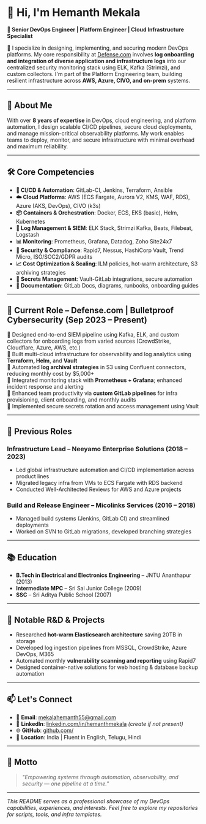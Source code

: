 # 👋 Hi, I'm Hemanth Mekala

**🚀 Senior DevOps Engineer | Platform Engineer | Cloud Infrastructure Specialist**

🔧 I specialize in designing, implementing, and securing modern DevOps platforms. My core responsibility at [Defense.com](https://defense.com) involves **log onboarding and integration of diverse application and infrastructure logs** into our centralized security monitoring stack using ELK, Kafka (Strimzi), and custom collectors. I'm part of the Platform Engineering team, building resilient infrastructure across **AWS, Azure, CIVO, and on-prem** systems.

---

## 🧩 About Me

With over **8 years of expertise** in DevOps, cloud engineering, and platform automation, I design scalable CI/CD pipelines, secure cloud deployments, and manage mission-critical observability platforms. My work enables teams to deploy, monitor, and secure infrastructure with minimal overhead and maximum reliability.

---

## 🛠️ Core Competencies

- **🔁 CI/CD & Automation**: GitLab-CI, Jenkins, Terraform, Ansible  
- **☁️ Cloud Platforms**: AWS (ECS Fargate, Aurora V2, KMS, WAF, RDS), Azure (AKS, DevOps), CIVO (k3s)  
- **📦 Containers & Orchestration**: Docker, ECS, EKS (basic), Helm, Kubernetes  
- **📡 Log Management & SIEM**: ELK Stack, Strimzi Kafka, Beats, Filebeat, Logstash  
- **📊 Monitoring**: Prometheus, Grafana, Datadog, Zoho Site24x7  
- **🔐 Security & Compliance**: Rapid7, Nessus, HashiCorp Vault, Trend Micro, ISO/SOC2/GDPR audits  
- **📈 Cost Optimization & Scaling**: ILM policies, hot-warm architecture, S3 archiving strategies  
- **🔐 Secrets Management**: Vault-GitLab integrations, secure automation  
- **📁 Documentation**: GitLab Docs, diagrams, runbooks, onboarding guides  

---

## 💼 Current Role – **Defense.com | Bulletproof Cybersecurity** (Sep 2023 – Present)

🔹 Designed end-to-end SIEM pipeline using Kafka, ELK, and custom collectors for onboarding logs from varied sources (CrowdStrike, Cloudflare, Azure, AWS, etc.)  
🔹 Built multi-cloud infrastructure for observability and log analytics using **Terraform, Helm**, and **Vault**  
🔹 Automated **log archival strategies** in S3 using Confluent connectors, reducing monthly cost by $5,000+  
🔹 Integrated monitoring stack with **Prometheus + Grafana**; enhanced incident response and alerting  
🔹 Enhanced team productivity via **custom GitLab pipelines** for infra provisioning, client onboarding, and monthly audits  
🔹 Implemented secure secrets rotation and access management using Vault  

---

## 🏢 Previous Roles

### **Infrastructure Lead – Neeyamo Enterprise Solutions (2018 – 2023)**  
- Led global infrastructure automation and CI/CD implementation across product lines  
- Migrated legacy infra from VMs to ECS Fargate with RDS backend  
- Conducted Well-Architected Reviews for AWS and Azure projects  

### **Build and Release Engineer – Micolinks Services (2016 – 2018)**  
- Managed build systems (Jenkins, GitLab CI) and streamlined deployments  
- Worked on SVN to GitLab migrations, developed branching strategies  

---

## 📚 Education

- **B.Tech in Electrical and Electronics Engineering** – JNTU Ananthapur (2013)  
- **Intermediate MPC** – Sri Sai Junior College (2009)  
- **SSC** – Sri Aditya Public School (2007)  

---

## 🧪 Notable R&D & Projects

- Researched **hot-warm Elasticsearch architecture** saving 20TB in storage  
- Developed log ingestion pipelines from MSSQL, CrowdStrike, Azure DevOps, M365  
- Automated monthly **vulnerability scanning and reporting** using Rapid7  
- Designed container-native solutions for web hosting & database backup automation  

---

## 📫 Let's Connect

- 📧 **Email**: [mekalahemanth55@gmail.com](mailto:mekalahemanth55@gmail.com)  
- 💼 **LinkedIn**: [linkedin.com/in/hemanthmekala](https://linkedin.com/in/hemanthmekala) *(create if not present)*  
- 🌐 **GitHub**: [github.com/<your-github-handle>](https://github.com/mhemanth55/HemanthMekala)  
- 📍 **Location**: India | Fluent in English, Telugu, Hindi  

---

## 🧠 Motto

> *"Empowering systems through automation, observability, and security — one pipeline at a time."*

---

_This README serves as a professional showcase of my DevOps capabilities, experiences, and interests. Feel free to explore my repositories for scripts, tools, and infra templates._
